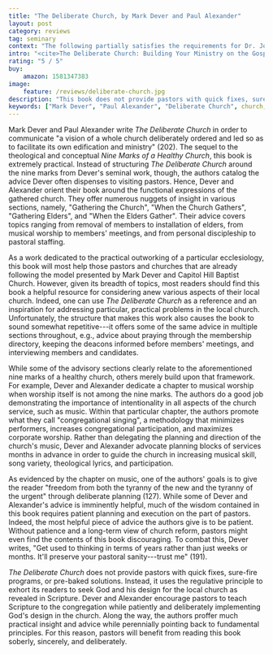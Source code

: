 ```yaml
---
title: "The Deliberate Church, by Mark Dever and Paul Alexander"
layout: post
category: reviews
tag: seminary
context: "The following partially satisfies the requirements for Dr. Jonathan Leeman's Local Church Doctrine & Practice class at Southeastern Baptist Theological Seminary."
intro: "<cite>The Deliberate Church: Building Your Ministry on the Gospel</cite>. By Mark Dever and Paul Alexander. Wheaton: Crossway, 2005, 221 pp., $14.99."
rating: "5 / 5"
buy:
    amazon: 1581347383
image:
    feature: /reviews/deliberate-church.jpg
description: "This book does not provide pastors with quick fixes, sure-fire programs, or pre-baked solutions. Instead, it uses the regulative principle to exhort its readers to seek God and his design for the local church as revealed in Scripture."
keywords: ["Mark Dever", "Paul Alexander", "Deliberate Church", church, ecclesiology, 9marks, "church health"]
---
```


Mark Dever and Paul Alexander write _The Deliberate Church_ in order to communicate "a vision of a whole church deliberately ordered and led so as to facilitate its own edification and ministry" (202). The sequel to the theological and conceptual _Nine Marks of a Healthy Church_, this book is extremely practical. Instead of structuring _The Deliberate Church_ around the nine marks from Dever's seminal work, though, the authors catalog the advice Dever often dispenses to visiting pastors. Hence, Dever and Alexander orient their book around the functional expressions of the gathered church. They offer numerous nuggets of insight in various sections, namely, "Gathering the Church", "When the Church Gathers", "Gathering Elders", and "When the Elders Gather". Their advice covers topics ranging from removal of members to installation of elders, from musical worship to members' meetings, and from personal discipleship to pastoral staffing.

As a work dedicated to the practical outworking of a particular ecclesiology, this book will most help those pastors and churches that are already following the model presented by Mark Dever and Capitol Hill Baptist Church. However, given its breadth of topics, most readers should find this book a helpful resource for considering anew various aspects of their local church. Indeed, one can use _The Deliberate Church_ as a reference and an inspiration for addressing particular, practical problems in the local church. Unfortunately, the structure that makes this work also causes the book to sound somewhat repetitive---it offers some of the same advice in multiple sections throughout, e.g., advice about praying through the membership directory, keeping the deacons informed before members' meetings, and interviewing members and candidates.

While some of the advisory sections clearly relate to the aforementioned nine marks of a healthy church, others merely build upon that framework. For example, Dever and Alexander dedicate a chapter to musical worship when worship itself is not among the nine marks. The authors do a good job demonstrating the importance of intentionality in all aspects of the church service, such as music. Within that particular chapter, the authors promote what they call "congregational singing", a methodology that minimizes performers, increases congregational participation, and maximizes corporate worship. Rather than delegating the planning and direction of the church's music, Dever and Alexander advocate planning blocks of services months in advance in order to guide the church in increasing musical skill, song variety, theological lyrics, and participation.

As evidenced by the chapter on music, one of the authors' goals is to give the reader "freedom from both the tyranny of the new and the tyranny of the urgent" through deliberate planning (127). While some of Dever and Alexander's advice is imminently helpful, much of the wisdom contained in this book requires patient planning and execution on the part of pastors. Indeed, the most helpful piece of advice the authors give is to be patient. Without patience and a long-term view of church reform, pastors might even find the contents of this book discouraging. To combat this, Dever writes, "Get used to thinking in terms of years rather than just weeks or months. It'll preserve your pastoral sanity---trust me" (191).

_The Deliberate Church_ does not provide pastors with quick fixes, sure-fire programs, or pre-baked solutions. Instead, it uses the regulative principle to exhort its readers to seek God and his design for the local church as revealed in Scripture. Dever and Alexander encourage pastors to teach Scripture to the congregation while patiently and deliberately implementing God's design in the church. Along the way, the authors proffer much practical insight and advice while perennially pointing back to fundamental principles. For this reason, pastors will benefit from reading this book soberly, sincerely, and deliberately.
